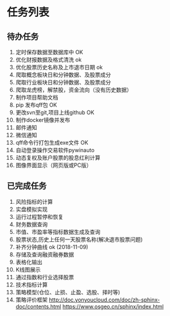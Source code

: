# 任务列表

## 待办任务 
1. 定时保存数据至数据库中 OK
2. 优化财报数据及格式清洗 ok
3. 优化股票历史名称及上市退市日期 ok
4. 爬取概念板块日和分钟数据、及股票成分
5. 爬取行业板块日和分钟数据、及股票成分  
6. 爬取龙虎榜，解禁股，资金流向（没有历史数据）
7. 制作项目帮助文档
8. pip 发布qff包   OK
9. 更改svn至git,项目上线github OK   
10. 制作docker镜像并发布   
11. 邮件通知
12. 微信通知
13. qff命令行打包生成exe文件    OK
14. 自动登录操作交易软件pywinauto
16. 动态复权及账户股票的股息红利计算
17. 图像界面显示（网页版或PC版）

## 已完成任务
1. 风险指标的计算
2. 实盘模拟实现
3. 运行过程暂停和恢复 
4. 财务数据查询
5. 市值、市盈率等指标数据生成及查询
6. 股票状态,历史上任何一天股票名称(解决退市股票问题)
7. 补齐分钟曲线 ok (2018-11-09)
8. 存储及查询融资融券数据
9. 表格化输出
10. K线图展示
11. 通过指数和行业选择股票
12. 技术指标计算
13. 策略模型(仓位、止损、止盈、选股、择时等)
14. 策略评价框架
http://doc.yonyoucloud.com/doc/zh-sphinx-doc/contents.html
https://www.osgeo.cn/sphinx/index.html
